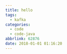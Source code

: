 ```yaml
---
title: hello
tags:
  - kafka
categories:
  - code
  - code-java
abbrlink: 62876
date: 2018-01-01 01:16:20
---
```


<!--more-->